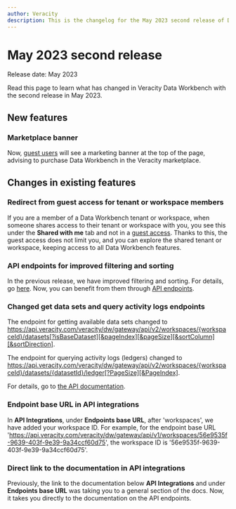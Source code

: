 ```yaml
---
author: Veracity
description: This is the changelog for the May 2023 second release of Data Workbench.
---
```


# May 2023 second release

Release date: May 2023

Read this page to learn what has changed in Veracity Data Workbench with the second release in May 2023.

## New features

### Marketplace banner
Now, [guest users](releasejan23.md) will see a marketing banner at the top of the page, advising to purchase Data Workbench in the Veracity marketplace.

## Changes in existing features

### Redirect from guest access for tenant or workspace members
If you are a member of a Data Workbench tenant or workspace, when someone shares access to their tenant or workspace with you, you see this under the **Shared with me** tab and not in a [guest access](releasejan23.md). Thanks to this, the guest access does not limit you, and you can explore the shared tenant or workspace, keeping access to all Data Workbench features.

### API endpoints for improved filtering and sorting
In the previous release, we have improved filtering and sorting. For details, go [here](releasemay23.md). Now, you can benefit from them through [API endpoints](../apiendpoints.md).

### Changed get data sets and query activity logs endpoints
The endpoint for getting available data sets changed to https://api.veracity.com/veracity/dw/gateway/api/v2/workspaces/{workspaceId}/datasets[?isBaseDataset][&pageIndex][&pageSize][&sortColumn][&sortDirection].

The endpoint for querying activity logs (ledgers) changed to https://api.veracity.com/veracity/dw/gateway/api/v2/workspaces/{workspaceId}/datasets/{datasetId}/ledger[?PageSize][&PageIndex].

For details, go to [the API documentation](../apiendpoints.md).

### Endpoint base URL in API integrations
In **API Integrations**, under **Endpoints base URL**, after 'workspaces', we have added your workspace ID. 
For example, for the endpoint base URL 'https://api.veracity.com/veracity/dw/gateway/api/v1/workspaces/56e9535f-9639-403f-9e39-9a34ccf60d75', the workspace ID is '56e9535f-9639-403f-9e39-9a34ccf60d75'.

### Direct link to the documentation in API integrations
Previously, the link to the documentation below  **API Integrations** and under **Endpoints base URL** was taking you to a general section of the docs. Now, it takes you directly to the documentation on the API endpoints. 